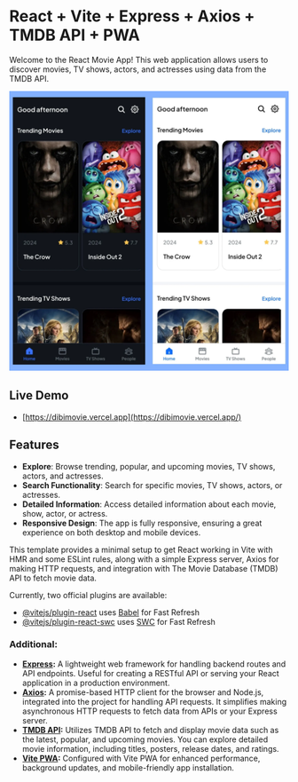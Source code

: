 # React + Vite + Express + Axios + TMDB API + PWA

Welcome to the React Movie App! This web application allows users to discover movies, TV shows, actors, and actresses using data from the TMDB API.

![Preview](client/public/preview.webp)

## Live Demo

- [https://dibimovie.vercel.app](https://dibimovie.vercel.app/)

## Features

- **Explore**: Browse trending, popular, and upcoming movies, TV shows, actors, and actresses.
- **Search Functionality**: Search for specific movies, TV shows, actors, or actresses.
- **Detailed Information**: Access detailed information about each movie, show, actor, or actress.
- **Responsive Design**: The app is fully responsive, ensuring a great experience on both desktop and mobile devices.

This template provides a minimal setup to get React working in Vite with HMR and some ESLint rules, along with a simple Express server, Axios for making HTTP requests, and integration with The Movie Database (TMDB) API to fetch movie data.

Currently, two official plugins are available:

- [@vitejs/plugin-react](https://github.com/vitejs/vite-plugin-react/blob/main/packages/plugin-react/README.md) uses [Babel](https://babeljs.io/) for Fast Refresh
- [@vitejs/plugin-react-swc](https://github.com/vitejs/vite-plugin-react-swc) uses [SWC](https://swc.rs/) for Fast Refresh

### Additional:
- **[Express](https://github.com/expressjs/express):** A lightweight web framework for handling backend routes and API endpoints. Useful for creating a RESTful API or serving your React application in a production environment.
- **[Axios](https://github.com/axios/axios):** A promise-based HTTP client for the browser and Node.js, integrated into the project for handling API requests. It simplifies making asynchronous HTTP requests to fetch data from APIs or your Express server.
- **[TMDB API](https://developer.themoviedb.org/docs/getting-started):** Utilizes TMDB API to fetch and display movie data such as the latest, popular, and upcoming movies. You can explore detailed movie information, including titles, posters, release dates, and ratings.
- **[Vite PWA](https://vite-pwa-org.netlify.app/):** Configured with Vite PWA for enhanced performance, background updates, and mobile-friendly app installation.
